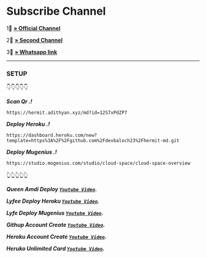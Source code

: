 # Subscribe Channel

1⃣
**[» Official Channel](https://www.youtube.com/@HEROKUCCBIN)**

2⃣
**[» Second Channel](https://www.youtube.com/@dev_baloch)**

3⃣
**[» Whatsapp link](https://chat.whatsapp.com/BD4tDPfr4GD3Nuoio8O63T)**


***

### SETUP

👇👇👇👇👇 

***Scan Qr .!***
```
https://hermit.adithyan.xyz/md?id=12S7xPdZP7
```
***Deploy Heroku  .!***
```
https://dashboard.heroku.com/new?template=https%3A%2F%2Fgithub.com%2Fdevbaloch23%2Fhermit-md.git
```

***Deploy Mugenius .!***
```
https://studio.mogenius.com/studio/cloud-space/cloud-space-overview
```
👆👆👆👆👆


***Queen Amdi Deploy [`Youtube Video`](https://youtu.be/Yr0Ba_DPir4?si=2sNtHkIt677UfMc3).***

***Lyfee Deploy Heroku [`Youtube Video`](https://youtu.be/CmH-S9DBGhU?si=B6N3n-fNljRN8FoO).***

***Lyfe Deploy Mugenius [`Youtube Video`](https://youtu.be/Gz8agSRKshk?si=PriXS-uJEoQakDv1).***

***Githup Account Create [`Youtube Video`](https://youtu.be/JdOZDvzg5EE?si=24Q-wpcjIVWs8WTi).*** 

***Heroku Account Create [`Youtube Video`](https://youtu.be/djJ8DOVcEVQ?si=QGTjz-Ba6N8yxRog).*** 

***Heruko Unlimited Card [`Youtube Video`](https://youtu.be/6nv1netcDbo?si=EFbLSTftGvNF0ZuS).*** 
